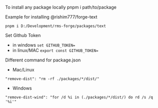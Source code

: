To install any package locally
pnpm i path/to/package

Example for installing @rishim777/forge-text

```
pnpm i D:/Development/rms-forge/packages/text
```

Set Github Token

* in windows ```set GITHUB_TOKEN=```
* in linux/MAC ```export const GITHUB_TOKEN=```

Different command for package.json
- Mac/Linux
```
"remove-dist": "rm -rf ./packages/*/dist/"
```

- Windows
```
"remove-dist-wind": "for /d %i in (./packages/*/dist/) do rd /s /q '%i'"
```